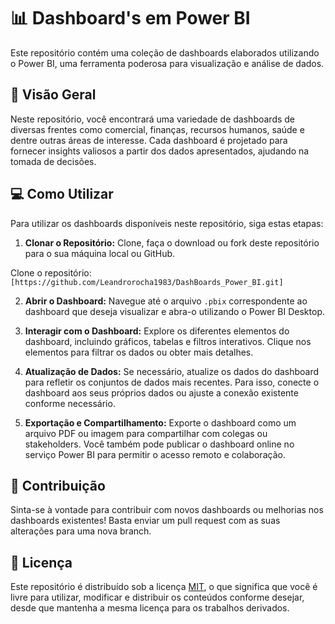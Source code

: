 # 📊 Dashboard's em Power BI

Este repositório contém uma coleção de dashboards elaborados utilizando o Power BI, uma ferramenta poderosa para visualização e análise de dados.

## 🌟 Visão Geral

Neste repositório, você encontrará uma variedade de dashboards de diversas frentes como comercial, finanças, recursos humanos, saúde e dentre outras áreas de interesse. Cada dashboard é projetado para fornecer insights valiosos a partir dos dados apresentados, ajudando na tomada de decisões.

## 💻 Como Utilizar

Para utilizar os dashboards disponíveis neste repositório, siga estas etapas:

1. **Clonar o Repositório:** Clone, faça o download ou fork deste repositório para o sua máquina local ou GitHub.

Clone o repositório:
```[https://github.com/Leandrorocha1983/DashBoards_Power_BI.git]```

2. **Abrir o Dashboard:** Navegue até o arquivo `.pbix` correspondente ao dashboard que deseja visualizar e abra-o utilizando o Power BI Desktop.

3. **Interagir com o Dashboard:** Explore os diferentes elementos do dashboard, incluindo gráficos, tabelas e filtros interativos. Clique nos elementos para filtrar os dados ou obter mais detalhes.

4. **Atualização de Dados:** Se necessário, atualize os dados do dashboard para refletir os conjuntos de dados mais recentes. Para isso, conecte o dashboard aos seus próprios dados ou ajuste a conexão existente conforme necessário.

5. **Exportação e Compartilhamento:** Exporte o dashboard como um arquivo PDF ou imagem para compartilhar com colegas ou stakeholders. Você também pode publicar o dashboard online no serviço Power BI para permitir o acesso remoto e colaboração.

## 🚀 Contribuição

Sinta-se à vontade para contribuir com novos dashboards ou melhorias nos dashboards existentes! Basta enviar um pull request com as suas alterações para uma nova branch.

## 📝 Licença

Este repositório é distribuído sob a licença [MIT](LICENSE), o que significa que você é livre para utilizar, modificar e distribuir os conteúdos conforme desejar, desde que mantenha a mesma licença para os trabalhos derivados.
